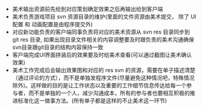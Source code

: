 - 美术输出资源前先给到对应策划确定效果之后再输出给到客户端
- 美术负责游戏项目 svn 资源目录的维护(里面的文件资源由美术提交， 除了 UI 配置 和 动画配置是由程序提交外)
- 对应新功能负责的客户端同事负责将对应的美术资源从 svn res 目录同步到 git res 目录, 如果出现目录文件相关的内容调整要及时跟负责的美术沟通确保svn目录跟git目录的结构内容保持一致
- 客户端完成UI界面拼装后的效果要及时给美术查看(可以通过截图让美术确认效果)
- 美术工作完成后会输出效果图和对应的 res svn 的资源，需要在单子描述清楚（通过评论的方式），而不是单独发程序文件(尽量避免这种情况吧，特殊情况除外)。这样做的目的是让工作状态以及重要的工作细节信息传达给每一个参与者，而不是单独的一个人，减少沟通成本，所有的参与者也要相互积极的推进标准化这一做事方法。(所有单子都是这样的不止美术这一环节)
